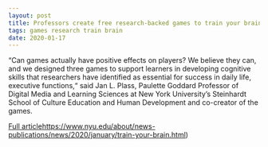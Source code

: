 ```yaml
---
layout: post
title: Professors create free research-backed games to train your brain
tags: games research train brain
date: 2020-01-17
---
```


“Can games actually have positive effects on players? We believe they can, 
and we designed three games to support learners in developing cognitive skills 
that researchers have identified as essential for success in daily life, executive 
functions,“ said Jan L. Plass, Paulette Goddard Professor of Digital Media and 
Learning Sciences at New York University’s Steinhardt School of Culture Education 
and Human Development and co-creator of the games.

[Full article]()https://www.nyu.edu/about/news-publications/news/2020/january/train-your-brain.html)
